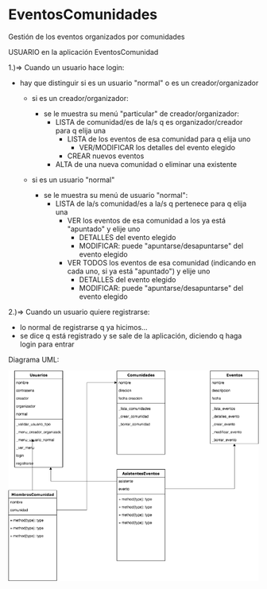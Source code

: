 # EventosComunidades
Gestión de los eventos organizados por comunidades

USUARIO en la aplicación EventosComunidad

1.)=> Cuando un usuario hace login:

  - hay que distinguir si es un usuario "normal" o es un creador/organizador

    - si es un creador/organizador:

      - se le muestra su menú "particular" de creador/organizador:
        - LISTA de comunidad/es de la/s q es organizador/creador para q elija una
          - LISTA de los eventos de esa comunidad para q elija uno
            - VER/MODIFICAR los detalles del evento elegido
          - CREAR nuevos eventos
        - ALTA de una nueva comunidad o eliminar una existente

    - si es un usuario "normal"

      - se le muestra su menú de usuario "normal":
        - LISTA de la/s comunidad/es a la/s q pertenece para q elija una
          - VER los eventos de esa comunidad a los ya está "apuntado" y elije uno
            - DETALLES del evento elegido
            - MODIFICAR: puede "apuntarse/desapuntarse" del evento elegido
          - VER TODOS los eventos de esa comunidad (indicando en cada uno, si ya está "apuntado") y elije uno
            - DETALLES del evento elegido
            - MODIFICAR: puede "apuntarse/desapuntarse" del evento elegido

2.)=> Cuando un usuario quiere registrarse:
  - lo normal de registrarse q ya hicimos... 
  - se dice q está registrado y se sale de la aplicación, diciendo q haga login para entrar

Diagrama UML:

![](./img/OrganizadorEventos_clases.png)
